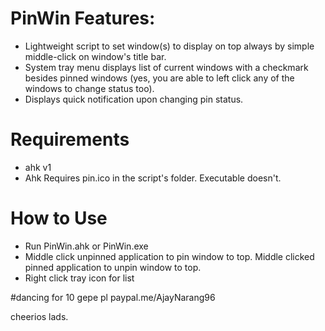 # PinWin Features:

 - Lightweight script to set window(s) to display on top always by  simple middle-click on window's title bar.
 - System tray menu displays list of current windows with a checkmark besides pinned windows (yes, you are able to left click any of the windows to change status too).
 - Displays quick notification upon changing pin status.


# Requirements

- ahk v1
- Ahk Requires pin.ico in the script's folder. Executable doesn't. 


# How to Use
- Run PinWin.ahk or PinWin.exe
- Middle click unpinned application to pin window to top. Middle clicked pinned application to unpin window to top.
- Right click tray icon for list 
 
#dancing for 10 gepe pl
paypal.me/AjayNarang96

cheerios lads. 

 

